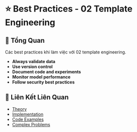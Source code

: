 # ⭐ Best Practices - 02 Template Engineering

## 🎯 Tổng Quan

Các best practices khi làm việc với 02 template engineering.

- **Always validate data**
- **Use version control**
- **Document code and experiments**
- **Monitor model performance**
- **Follow security best practices**

## 🔗 Liên Kết Liên Quan

- [Theory](./THEORY_02_template_engineering.md)
- [Implementation](./IMPLEMENTATION_02_template_engineering.md)
- [Code Examples](./CODE_EXAMPLES_02_template_engineering.md)
- [Complex Problems](./COMPLEX_PROBLEMS.md)
